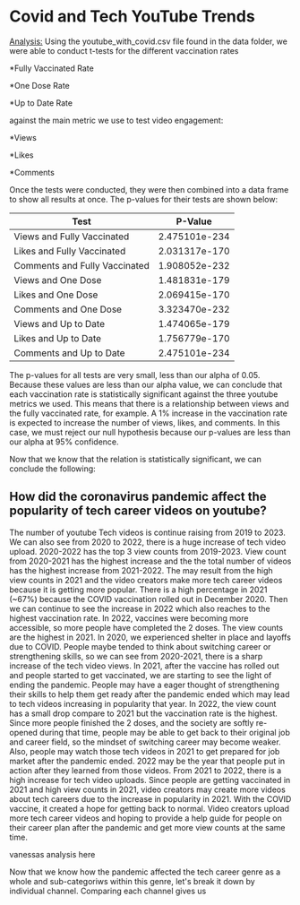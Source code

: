 # Covid and Tech YouTube Trends

<ins>Analysis:</ins>
Using the youtube_with_covid.csv file found in the data folder, we were able to conduct t-tests for the different vaccination rates

*Fully Vaccinated Rate

*One Dose Rate

*Up to Date Rate 

against the main metric we use to test video engagement:

*Views

*Likes

*Comments

Once the tests were conducted, they were then combined into a data frame to show all results at once. The p-values for their tests are shown below:

| Test | P-Value |
| --- | --- | 
| Views and Fully Vaccinated | 2.475101e-234 |
| Likes and Fully Vaccinated | 2.031317e-170 |
| Comments and Fully Vaccinated | 1.908052e-232 |
| Views and One Dose | 1.481831e-179 |
| Likes and One Dose | 2.069415e-170 | 
| Comments and One Dose | 3.323470e-232 | 
| Views and Up to Date | 1.474065e-179 |
| Likes and Up to Date | 1.756779e-170 |
| Comments and Up to Date | 2.475101e-234 |

The p-values for all tests are very small, less than our alpha of 0.05. Because these values are less than our alpha value, we can conclude that each vaccination rate is statistically significant against the three youtube metrics we used. This means that there is a relationship between views and the fully vaccinated rate, for example. A 1% increase in the vaccination rate is expected to increase the number of views, likes, and comments. In this case, we must reject our null hypothesis because our p-values are less than our alpha at 95% confidence.


Now that we know that the relation is statistically significant, we can conclude the following:

## How did the coronavirus pandemic affect the popularity of tech career videos on youtube? ##

The number of youtube Tech videos is continue raising from 2019 to 2023. We can also see from 2020 to 2022, there is a huge increase of tech video upload. 2020-2022 has the top 3 view counts from 2019-2023. View count from 2020-2021 has the highest increase and the the total number of videos has the highest increase from 2021-2022. The may result from the high view counts in 2021 and the video creators make more tech career videos because it is getting more popular. There is a high percentage in 2021 (~67%) because the COVID vaccination rolled out in December 2020. Then we can continue to see the increase in 2022 which also reaches to the highest vaccination rate. In 2022, vaccines were becoming more accessible, so more people have completed the 2 doses. The view counts are the highest in 2021. In 2020, we experienced shelter in place and layoffs due to COVID. People maybe tended to think about switching career or strengthening skills, so we can see from 2020-2021, there is a sharp increase of the tech video views. In 2021, after the vaccine has rolled out and people started to get vaccinated, we are starting to see the light of ending the pandemic. People may have a eager thought of strengthening their skills to help them get ready after the pandemic ended which may lead to tech videos increasing in popularity that year. In 2022, the view count has a small drop compare to 2021 but the vaccination rate is the highest. Since more people finished the 2 doses, and the society are softly re-opened during that time, people may be able to get back to their original job and career field, so the mindset of switching career may become weaker. Also, people may watch those tech videos in 2021 to get prepared for job market after the pandemic ended. 2022 may be the year that people put in action after they learned from those videos.
From 2021 to 2022, there is a high increase for tech video uploads. Since people are getting vaccinated in 2021 and high view counts in 2021, video creators may create more videos about tech careers due to the increase in popularity in 2021. With the COVID vaccine, it created a hope for getting back to normal. Video creators upload more tech career videos and hoping to provide a help guide for people on their career plan after the pandemic and get more view counts at the same time.

vanessas analysis here

Now that we know how the pandemic affected the tech career genre as a whole and sub-categoriws within this genre, let's break it down by individual channel. Comparing each channel gives us
